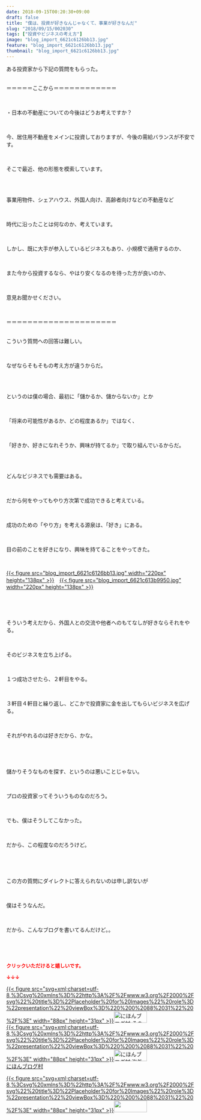 ```yaml
---
date: 2018-09-15T00:20:30+09:00
draft: false
title: "僕は、投資が好きなんじゃなくて、事業が好きなんだ"
slug: "2018/09/15/002030"
tags: ["投資やビジネスの考え方"]
image: "blog_import_6621c6126bb13.jpg"
feature: "blog_import_6621c6126bb13.jpg"
thumbnail: "blog_import_6621c6126bb13.jpg"
---
```

<p>ある投資家から下記の質問をもらった。</p><p><br/>＝＝＝＝＝ここから＝＝＝＝＝＝＝＝＝＝＝＝</p><p> </p><p>・日本の不動産についての今後はどうお考えですか？</p><p> </p><p>今、居住用不動産をメインに投資しておりますが、今後の需給バランスが不安です。</p><p> </p><p>そこで最近、他の形態を模索しています。</p><p> </p><p><br/>事業用物件、シェアハウス、外国人向け、高齢者向けなどの不動産など</p><p> </p><p>時代に沿ったことは何なのか、考えています。</p><p> </p><p>しかし、既に大手が参入しているビジネスもあり、小規模で通用するのか、</p><p> </p><p>また今から投資するなら、やはり安くなるのを待った方が良いのか、</p><p> </p><p>意見お聞かせください。</p><p> </p><p>＝＝＝＝＝＝＝＝＝＝＝＝＝＝＝＝＝＝＝＝＝</p><p><br/>こういう質問への回答は難しい。</p><p> </p><p>なぜならそもそもの考え方が違うからだ。</p><p> </p><p><br/>というのは僕の場合、最初に「儲かるか、儲からないか」とか</p><p> </p><p>「将来の可能性があるか、どの程度あるか」ではなく、</p><p> </p><p>「好きか、好きになれそうか、興味が持てるか」で取り組んでいるからだ。</p><p> </p><p><br/>どんなビジネスでも需要はある。</p><p> </p><p>だから何をやってもやり方次第で成功できると考えている。</p><p> </p><p>成功のための「やり方」を考える源泉は、「好き」にある。</p><p> </p><p>目の前のことを好きになり、興味を持てることをやってきた。</p><p> </p><p><a href="blog_import_6621c6126bb13.jpg">{{< figure src="blog_import_6621c6126bb13.jpg" width="220px" height="138px" >}}</a>　<a href="blog_import_6621c613b9950.jpg">{{< figure src="blog_import_6621c613b9950.jpg" width="220px" height="138px" >}}</a></p><p> </p><p> </p><p>そういう考えだから、外国人との交流や他者へのもてなしが好きならそれをやる。</p><p> </p><p>そのビジネスを立ち上げる。</p><p> </p><p>１つ成功させたら、２軒目をやる。</p><p> </p><p>３軒目４軒目と繰り返し、どこかで投資家に金を出してもらいビジネスを広げる。</p><p> </p><p>それがやれるのは好きだから、かな。</p><p> </p><p> </p><p>儲かりそうなものを探す、というのは悪いことじゃない。</p><p> </p><p>プロの投資家ってそういうものなのだろう。</p><p> </p><p>でも、僕はそうしてこなかった。</p><p> </p><p>だから、この程度なのだろうけど。</p><p> </p><p> </p><p>この方の質問にダイレクトに答えられないのは申し訳ないが</p><p> </p><p>僕はそうなんだ。</p><p> </p><p>だから、こんなブログを書いてるんだけど。。</p><p> </p><p> </p><p><font color="#ff0000" size="2"><strong>クリックいただけると嬉しいです。</strong></font></p><p><font color="#ff0000" size="2"><strong>↓↓↓</strong></font></p><p><a href="ranking.html?p_cid=01260127" id="&amp;blogmura_banner" target="_blank">{{< figure src="svg+xml;charset=utf-8,%3Csvg%20xmlns%3D%22http%3A%2F%2Fwww.w3.org%2F2000%2Fsvg%22%20title%3D%22Placeholder%20for%20Images%22%20role%3D%22presentation%22%20viewBox%3D%220%200%2088%2031%22%20%2F%3E" width="88px" height="31px" >}}<noscript><img alt="にほんブログ村 その他生活ブログ 不動産投資へ" border="0" height="31" src="https://img-proxy.blog-video.jp/images?url=http%3A%2F%2Flife.blogmura.com%2Fhudousantoushi%2Fimg%2Fhudousantoushi88_31.gif" width="88"></noscript></a><br/><a href="ranking.html?p_cid=01260127" target="_blank">{{< figure src="svg+xml;charset=utf-8,%3Csvg%20xmlns%3D%22http%3A%2F%2Fwww.w3.org%2F2000%2Fsvg%22%20title%3D%22Placeholder%20for%20Images%22%20role%3D%22presentation%22%20viewBox%3D%220%200%2088%2031%22%20%2F%3E" width="88px" height="31px" >}}<noscript><img alt="にほんブログ村 海外生活ブログ バリ島情報へ" border="0" height="31" src="https://img-proxy.blog-video.jp/images?url=http%3A%2F%2Foverseas.blogmura.com%2Fbali%2Fimg%2Fbali88_31.gif" width="88"></noscript></a><br/><a href="ranking.html?p_cid=01260127" target="_blank">にほんブログ村</a></p><p><a href="link.php?1804582" title="人気ブログランキングへ">{{< figure src="svg+xml;charset=utf-8,%3Csvg%20xmlns%3D%22http%3A%2F%2Fwww.w3.org%2F2000%2Fsvg%22%20title%3D%22Placeholder%20for%20Images%22%20role%3D%22presentation%22%20viewBox%3D%220%200%2088%2031%22%20%2F%3E" width="88px" height="31px" >}}<noscript><img border="0" height="31" src="https://blog.with2.net/img/banner/banner_22.gif" width="88"></noscript></a></p><p> </p>

